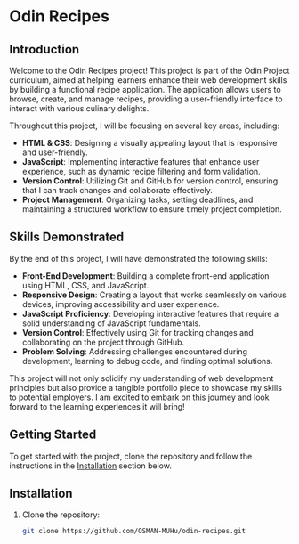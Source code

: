 # Odin Recipes

## Introduction

Welcome to the Odin Recipes project! This project is part of the Odin Project curriculum, aimed at helping learners enhance their web development skills by building a functional recipe application. The application allows users to browse, create, and manage recipes, providing a user-friendly interface to interact with various culinary delights.

Throughout this project, I will be focusing on several key areas, including:

- **HTML & CSS**: Designing a visually appealing layout that is responsive and user-friendly.
- **JavaScript**: Implementing interactive features that enhance user experience, such as dynamic recipe filtering and form validation.
- **Version Control**: Utilizing Git and GitHub for version control, ensuring that I can track changes and collaborate effectively.
- **Project Management**: Organizing tasks, setting deadlines, and maintaining a structured workflow to ensure timely project completion.

## Skills Demonstrated

By the end of this project, I will have demonstrated the following skills:

- **Front-End Development**: Building a complete front-end application using HTML, CSS, and JavaScript.
- **Responsive Design**: Creating a layout that works seamlessly on various devices, improving accessibility and user experience.
- **JavaScript Proficiency**: Developing interactive features that require a solid understanding of JavaScript fundamentals.
- **Version Control**: Effectively using Git for tracking changes and collaborating on the project through GitHub.
- **Problem Solving**: Addressing challenges encountered during development, learning to debug code, and finding optimal solutions.

This project will not only solidify my understanding of web development principles but also provide a tangible portfolio piece to showcase my skills to potential employers. I am excited to embark on this journey and look forward to the learning experiences it will bring!

## Getting Started

To get started with the project, clone the repository and follow the instructions in the [Installation](#installation) section below.

## Installation

1. Clone the repository:
   ```bash
   git clone https://github.com/OSMAN-MUHu/odin-recipes.git